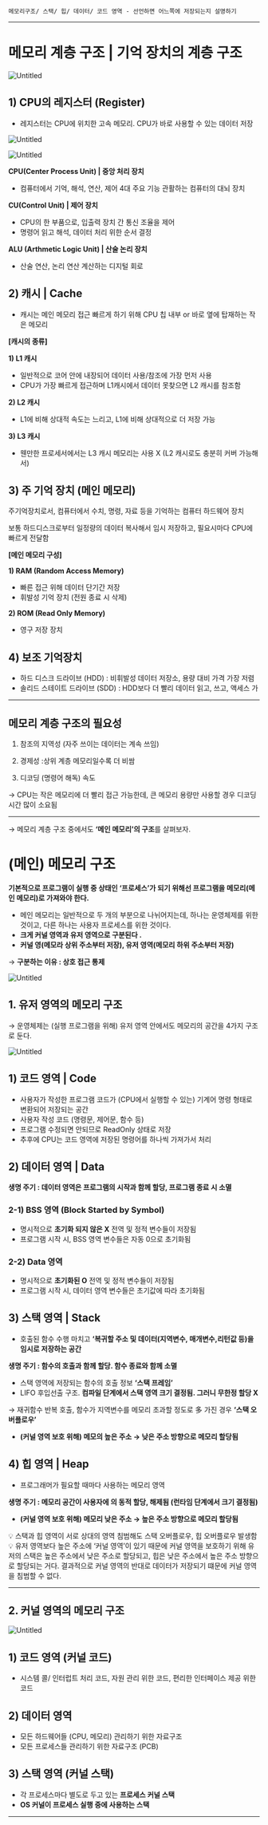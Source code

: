 ```
메모리구조/ 스택/ 힙/ 데이터/ 코드 영역 - 선언하면 어느쪽에 저장되는지 설명하기
```

---

# 메모리 계층 구조 | 기억 장치의 계층 구조

![Untitled](https://prod-files-secure.s3.us-west-2.amazonaws.com/e2aaace0-24ef-4ae8-bed4-d8cb2e34acd9/f9b688bd-79fe-4397-b7f1-3dfe46e4fb1b/Untitled.png)

## 1) CPU의 레지스터 (Register)

- 레지스터는 CPU에 위치한 고속 메모리. CPU가 바로 사용할 수 있는 데이터 저장

![Untitled](https://prod-files-secure.s3.us-west-2.amazonaws.com/e2aaace0-24ef-4ae8-bed4-d8cb2e34acd9/facccf93-ff80-4e8a-93d0-578758871008/Untitled.png)

![Untitled](https://prod-files-secure.s3.us-west-2.amazonaws.com/e2aaace0-24ef-4ae8-bed4-d8cb2e34acd9/21e8bfec-9cc8-4e93-8f0b-7c888f10ca1f/Untitled.png)

**CPU(Center Process Unit) | 중앙 처리 장치** 

- 컴퓨터에서 기억, 해석, 연산, 제어 4대 주요 기능 관활하는 컴퓨터의 대뇌 장치

**CU(Control Unit) | 제어 장치** 

- CPU의 한 부품으로, 입출력 장치 간 통신 조율을 제어
- 명령어 읽고 해석, 데이터 처리 위한 순서 결정

**ALU (Arthmetic Logic Unit) | 산술 논리 장치**

- 산술 연산, 논리 연산 계산하는 디지털 회로

## 2) 캐시 | Cache

- 캐시는 메인 메모리 접근 빠르게 하기 위해 CPU 칩 내부 or 바로 옆에 탑재하는 작은 메모리

**[캐시의 종류]**

**1) L1 캐시** 

- 일반적으로 코어 안에 내장되어 데이터 사용/참조에 가장 먼저 사용
- CPU가 가장 빠르게 접근하며 L1캐시에서 데이터 못찾으면 L2 캐시를 참조함

**2) L2 캐시**

- L1에 비해 상대적 속도는 느리고, L1에 비해 상대적으로 더 저장 가능

**3) L3 캐시**

- 웬만한 프로세서에서는 L3 캐시 메모리는 사용 X (L2 캐시로도 충분히 커버 가능해서)

## 3) 주 기억 장치 (메인 메모리)

주기억장치로서, 컴퓨터에서 수치, 명령, 자료 등을 기억하는 컴퓨터 하드웨어 장치

보통 하드디스크로부터 일정량의 데이터 복사해서 임시 저장하고, 필요시마다 CPU에 빠르게 전달함

**[메인 메모리 구성]** 

**1) RAM (Random Access Memory)** 

- 빠른 접근 위해 데이터 단기간 저장
- 휘발성 기억 장치 (전원 종료 시 삭제)

**2) ROM (Read Only Memory)**

- 영구 저장 장치

## 4) 보조 기억장치

- 하드 디스크 드라이브 (HDD) : 비휘발성 데이터 저장소, 용량 대비 가격 가장 저렴
- 솔리드 스테이트 드라이브 (SDD) : HDD보다 더 빨리 데이터 읽고, 쓰고, 액세스 가

---

## 메모리 계층 구조의 필요성

1) 참조의 지역성 (자주 쓰이는 데이터는 계속 쓰임)

2) 경제성 :상위 계층 메모리일수록 더 비쌈

3) 디코딩 (명령어 해독) 속도 

→ CPU는 작은 메모리에 더 빨리 접근 가능한데, 큰 메모리 용량만 사용할 경우 디코딩 시간 많이 소요됨

---

→ 메모리 계층 구조 중에서도 **‘메인 메모리’의 구조**를 살펴보자. 

# (**메인)** 메모리 구조

**기본적으로 프로그램이 실행 중 상태인 ‘프로세스’가 되기 위해선 프로그램을 메모리(메인 메모리)로 가져와야 한다.**

- 메인 메모리는 일반적으로 두 개의 부분으로 나뉘어지는데, 하나는 운영체제를 위한 것이고, 다른 하나는 사용자 프로세스를 위한 것이다.
- **크게 커널 영역과 유저 영역으로 구분된다 .**
- **커널 영(메모라 상위 주소부터 저장), 유저 영역(메모리 하위 주소부터 저장)**

→ **구분하는 이유 : 상호 접근 통제**

![Untitled](https://prod-files-secure.s3.us-west-2.amazonaws.com/e2aaace0-24ef-4ae8-bed4-d8cb2e34acd9/1d7fc497-a968-4709-9583-c2246f858300/Untitled.png)

## 1. 유저 영역의 메모리 구조

→ 운영체제는 (실행 프로그램을 위해) 유저 영역 안에서도 메모리의 공간을 4가지 구조로 둔다.

![Untitled](https://prod-files-secure.s3.us-west-2.amazonaws.com/e2aaace0-24ef-4ae8-bed4-d8cb2e34acd9/2a87da5c-5e1e-43ba-8e24-85b08655b65b/Untitled.png)

## 1) 코드 영역 | Code

- 사용자가 작성한 프로그램 코드가 (CPU에서 실행할 수 있는) 기계어 명령 형태로 변환되어 저장되는 공간
- 사용자 작성 코드 (명령문, 제어문, 함수 등)
- 프로그램 수정되면 안되므로 ReadOnly 상태로 저장
- 추후에 CPU는 코드 영역에 저장된 명령어를 하나씩 가져가서 처리

## 2) 데이터 영역 | Data

**생명 주기 : 데이터 영역은 프로그램의 시작과 함께 할당, 프로그램 종료 시 소멸** 

### 2-1) BSS 영역 (Block Started by Symbol)

- 명시적으로 **초기화 되지 않은 X** 전역 및 정적 변수들이 저장됨
- 프로그램 시작 시, BSS 영역 변수들은 자동 0으로 초기화됨

### 2-2) Data 영역

- 명시적으로 **초기화된 O** 전역 및 정적 변수들이 저장됨
- 프로그램 시작 시, 데이터 영역 변수들은 초기값에 따라 초기화됨

## 3) 스택 영역 | Stack

- 호출된 함수 수행 마치고 **‘복귀할 주소 및 데이터(지역변수, 매개변수,리턴값 등)을 임시로 저장하는 공간**

**생명 주기 : 함수의 호출과 함께 할당. 함수 종료와 함께 소멸**

- 스택 영역에 저장되는 함수의 호출 정보 **‘스택 프레임’**
- LIFO 후입선출 구조. **컴파일 단계에서 스택 영역 크기 결정됨. 그러니 무한정 할당 X**

→ 재귀함수 반복 호출, 함수가 지역변수를 메모리 초과할 정도로 多 가진 경우 **‘스택 오버플로우’**

- **(커널 영역 보호 위해) 메모의 높은 주소 → 낮은 주소 방향으로 메모리 할당됨**

## 4) 힙 영역 | Heap

- 프로그래머가 필요할 때마다 사용하는 메모리 영역

**생명 주기 : 메모리 공간이 사용자에 의 동적 할당, 해제됨 (런타임 단계에서 크기 결정됨)** 

- **(커널 영역 보호 위해) 메모리 낮은 주소 → 높은 주소 방향으로 메모리 할당됨**

<aside>
💡 스택과 힙 영역이 서로 상대의 영역 침범해도 스택 오버플로우, 힙 오버플로우 발생함

</aside>

<aside>
💡 유저 영역보다 높은 주소에 ‘커널 영역’이 있기 때문에 커널 영역을 보호하기 위해 유저의 스택은 높은 주소에서 낮은 주소로 할당되고, 힙은 낮은 주소에서 높은 주소 방향으로 할당되는 거다. 결과적으로 커널 영역의 반대로 데이터가 저장되기 떄문에 커널 영역을 침범할 수 없다.

</aside>

---

## 2. 커널 영역의 메모리 구조

![Untitled](https://prod-files-secure.s3.us-west-2.amazonaws.com/e2aaace0-24ef-4ae8-bed4-d8cb2e34acd9/76900d04-c3d2-48a3-ae88-29e00d0b67f6/Untitled.png)

## 1) 코드 영역 (커널 코드)

- 시스템 콜/ 인터럽트 처리 코드, 자원 관리 위한 코드, 편리한 인터페이스 제공 위한 코드

## 2) 데이터 영역

- 모든 하드웨어들 (CPU, 메모리) 관리하기 위한 자료구조
- 모든 프로세스들 관리하기 위한 자료구조 (PCB)

## 3) 스택 영역 (커널 스택)

- 각 프로세스마다 별도로 두고 있는 **프로세스 커널 스택**
- **OS 커널이 프로세스 실행 중에 사용하는 스택**

---